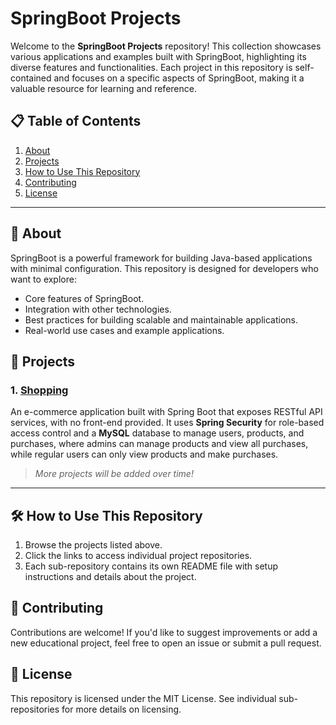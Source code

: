 # SpringBoot Projects

Welcome to the **SpringBoot Projects** repository! This collection showcases various applications and examples built with SpringBoot, highlighting its diverse features and functionalities. Each project in this repository is self-contained and focuses on a specific aspects of SpringBoot, making it a valuable resource for learning and reference.

## 📋 Table of Contents

1. [About](#about)
2. [Projects](#projects)
3. [How to Use This Repository](#how-to-use-this-repository)
4. [Contributing](#contributing)
5. [License](#license)

---

## 📖 About

SpringBoot is a powerful framework for building Java-based applications with minimal configuration. This repository is designed for developers who want to explore:
- Core features of SpringBoot.
- Integration with other technologies.
- Best practices for building scalable and maintainable applications.
- Real-world use cases and example applications.


## 🚀 Projects

### 1. [Shopping](https://github.com/gussttaav/learning-tools/tree/gradient-descend-2D)
An e-commerce application built with Spring Boot that exposes RESTful API services, with no front-end provided. It uses **Spring Security** for role-based access control and a **MySQL** database to manage users, products, and purchases, where admins can manage products and view all purchases, while regular users can only view products and make purchases.

> *More projects will be added over time!*

---

## 🛠️ How to Use This Repository

1. Browse the projects listed above.
2. Click the links to access individual project repositories.
3. Each sub-repository contains its own README file with setup instructions and details about the project.

## 🤝 Contributing

Contributions are welcome! If you'd like to suggest improvements or add a new educational project, feel free to open an issue or submit a pull request.

## 📄 License

This repository is licensed under the MIT License. See individual sub-repositories for more details on licensing.
